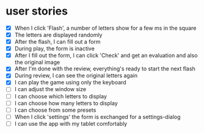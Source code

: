# user stories

- [x] When I click 'Flash', a number of letters show for a few ms in the square
- [x] The letters are displayed randomly
- [x] After the flash, I can fill out a form
- [x] During play, the form is inactive
- [x] After I fill out the form, I can click 'Check' and get an evaluation and also the original image
- [x] After I'm done with the review, everything's ready to start the next flash
- [x] During review, I can see the original letters again
- [x] I can play the game using only the keyboard
- [ ] I can adjust the window size
- [ ] I can choose which letters to display
- [ ] I can choose how many letters to display
- [ ] I can choose from some presets
- [ ] When I click 'settings' the form is exchanged for a settings-dialog
- [ ] I can use the app with my tablet comfortably
